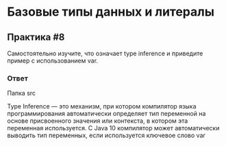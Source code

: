 # Базовые типы данных и литералы

## Практика #8

Самостоятельно изучите, что означает type inference и приведите пример с использованием var.

### Ответ

Папка src

Type Inference — это механизм, при котором компилятор языка программирования автоматически определяет тип переменной на основе присвоенного значения или контекста, в котором эта переменная используется. С Java 10 компилятор может автоматически выводить тип переменных, если используется ключевое слово var